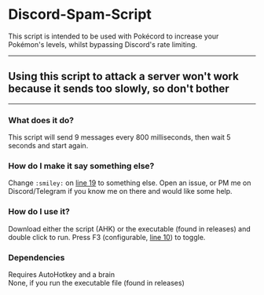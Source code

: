 # Discord-Spam-Script
This script is intended to be used with Pokécord to increase your Pokémon's levels, whilst bypassing Discord's rate limiting.  

---

## Using this script to attack a server won't work because it sends too slowly, so don't bother

---

### What does it do?
This script will send 9 messages every 800 milliseconds, then wait 5 seconds and start again.  

### How do I make it say something else?
Change `:smiley:` on [line 19](https://github.com/Qwerty-Space/Discord-Spam-Script/blob/eaf1ff036a02a81ba28eb60c3080ea361587a70d/Discord-Spam-Script.ahk#L19) to something else.  Open an issue, or PM me on Discord/Telegram if you know me on there and would like some help.

### How do I use it?
Download either the script (AHK) or the executable (found in releases) and double click to run.  Press F3 (configurable, [line 10](https://github.com/Qwerty-Space/Discord-Spam-Script/blob/eaf1ff036a02a81ba28eb60c3080ea361587a70d/Discord-Spam-Script.ahk#L10)) to toggle.

### Dependencies
Requires AutoHotkey and a brain  
None, if you run the executable file (found in releases)
